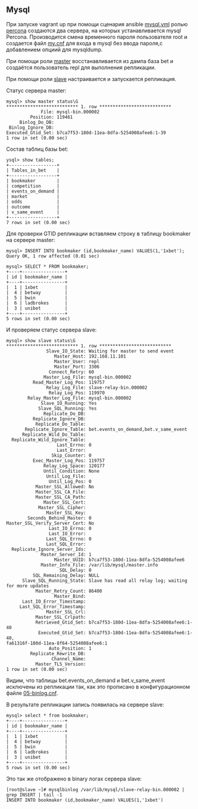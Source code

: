 ## Mysql

При запуске vagrant up при помощи сценария ansible [mysql.yml](playbooks/mysql.yml) ролью [percona](roles/percona/tasks/main.yml) 
создаются два сервера, на которых устанавливается mysql Percona. Производится смена временного пароля пользователя root и создается файл [my.cnf](roles/percona/templates/root.cnf.j2) 
для входа в mysql без ввода пароля,c добавлением опциий для mysqldump.

При помощи роли [master](roles/master/tasks/main.yml) восстанавливается из дампа база bet и создаётся пользователь repl для выполнения репликации.  

При помощи роли [slave](roles/slave/tasks/main.yml) настраивается и запускается репликация.  

Статус сервера master:
```console
mysql> show master status\G
*************************** 1. row ***************************
             File: mysql-bin.000002
         Position: 119461
     Binlog_Do_DB: 
 Binlog_Ignore_DB: 
Executed_Gtid_Set: b7ca7f53-180d-11ea-8dfa-5254008afee6:1-39
1 row in set (0.00 sec)
```
Состав таблиц базы bet:
```console
ysql> show tables;
+------------------+
| Tables_in_bet    |
+------------------+
| bookmaker        |
| competition      |
| events_on_demand |
| market           |
| odds             |
| outcome          |
| v_same_event     |
+------------------+
7 rows in set (0.00 sec)
```
Для проверки GTID репликации вставляем строку в таблицу bookmaker на сервере master:
```console
mysql> INSERT INTO bookmaker (id,bookmaker_name) VALUES(1,'1xbet');
Query OK, 1 row affected (0.01 sec)

mysql> SELECT * FROM bookmaker;
+----+----------------+
| id | bookmaker_name |
+----+----------------+
|  1 | 1xbet          |
|  4 | betway         |
|  5 | bwin           |
|  6 | ladbrokes      |
|  3 | unibet         |
+----+----------------+
5 rows in set (0.00 sec)
```
И проверяем статус сервера slave:
```console
mysql> show slave status\G
*************************** 1. row ***************************
               Slave_IO_State: Waiting for master to send event
                  Master_Host: 192.168.11.101
                  Master_User: repl
                  Master_Port: 3306
                Connect_Retry: 60
              Master_Log_File: mysql-bin.000002
          Read_Master_Log_Pos: 119757
               Relay_Log_File: slave-relay-bin.000002
                Relay_Log_Pos: 119970
        Relay_Master_Log_File: mysql-bin.000002
             Slave_IO_Running: Yes
            Slave_SQL_Running: Yes
              Replicate_Do_DB: 
          Replicate_Ignore_DB: 
           Replicate_Do_Table: 
       Replicate_Ignore_Table: bet.events_on_demand,bet.v_same_event
      Replicate_Wild_Do_Table: 
  Replicate_Wild_Ignore_Table: 
                   Last_Errno: 0
                   Last_Error: 
                 Skip_Counter: 0
          Exec_Master_Log_Pos: 119757
              Relay_Log_Space: 120177
              Until_Condition: None
               Until_Log_File: 
                Until_Log_Pos: 0
           Master_SSL_Allowed: No
           Master_SSL_CA_File: 
           Master_SSL_CA_Path: 
              Master_SSL_Cert: 
            Master_SSL_Cipher: 
               Master_SSL_Key: 
        Seconds_Behind_Master: 0
Master_SSL_Verify_Server_Cert: No
                Last_IO_Errno: 0
                Last_IO_Error: 
               Last_SQL_Errno: 0
               Last_SQL_Error: 
  Replicate_Ignore_Server_Ids: 
             Master_Server_Id: 1
                  Master_UUID: b7ca7f53-180d-11ea-8dfa-5254008afee6
             Master_Info_File: /var/lib/mysql/master.info
                    SQL_Delay: 0
          SQL_Remaining_Delay: NULL
      Slave_SQL_Running_State: Slave has read all relay log; waiting for more updates
           Master_Retry_Count: 86400
                  Master_Bind: 
      Last_IO_Error_Timestamp: 
     Last_SQL_Error_Timestamp: 
               Master_SSL_Crl: 
           Master_SSL_Crlpath: 
           Retrieved_Gtid_Set: b7ca7f53-180d-11ea-8dfa-5254008afee6:1-40
            Executed_Gtid_Set: b7ca7f53-180d-11ea-8dfa-5254008afee6:1-40,
fa61316f-180d-11ea-8f64-5254008afee6:1
                Auto_Position: 1
         Replicate_Rewrite_DB: 
                 Channel_Name: 
           Master_TLS_Version: 
1 row in set (0.00 sec)
```
Видим, что таблицы bet.events_on_demand и bet.v_same_event исключены из репликации так, как это прописано в конфигурационном файле [05-binlog.cnf](roles/percona/files/slave/05-binlog.cnf). 

В результате репликации запись появилась на сервере slave:
```console
mysql> select * from bookmaker;
+----+----------------+
| id | bookmaker_name |
+----+----------------+
|  1 | 1xbet          |
|  4 | betway         |
|  5 | bwin           |
|  6 | ladbrokes      |
|  3 | unibet         |
+----+----------------+
5 rows in set (0.00 sec)
```
Это так же отображено в binary логах сервера slave:
```console
[root@slave ~]# mysqlbinlog /var/lib/mysql/slave-relay-bin.000002 | grep INSERT | tail -1
INSERT INTO bookmaker (id,bookmaker_name) VALUES(1,'1xbet')
```
